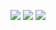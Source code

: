 <p align="center">
  <a href="https://discord.com/users/558016135052787773" target"blank_"><img src="https://img.shields.io/badge/discord%20-7289DA.svg?&style=for-the-badge&logo=discord&logoColor=white"></a>
  <a href="https://open.spotify.com/user/xcmshm97r9pxe1odsisnqugr6" target"blank_"><img src="https://img.shields.io/badge/-Twitter-%2300acee?&style=for-the-badge&logo=twitter&logoColor=white"></a>
  <a href="https://github.com/tanechance" target"blank_"><img src="https://img.shields.io/badge/GitHub%20-191717.svg?&style=for-the-badge&logo=github&logoColor=white"></a>
</p>
